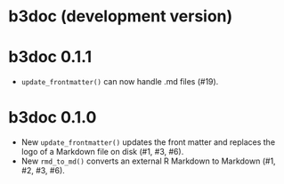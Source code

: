 # b3doc (development version)

# b3doc 0.1.1

* `update_frontmatter()` can now handle .md files (#19).

# b3doc 0.1.0

* New `update_frontmatter()` updates the front matter and replaces the logo of a Markdown file on disk (#1, #3, #6).
* New `rmd_to_md()` converts an external R Markdown to Markdown (#1, #2, #3, #6).
